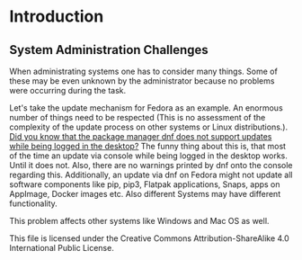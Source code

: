 # Introduction

## System Administration Challenges
When administrating systems one has to consider many things.
Some of these may be even unknown by the administrator because no problems were occurring during the task.

Let's take the update mechanism for Fedora as an example.
An enormous number of things need to be respected (This is no assessment of the complexity of the update process on other systems or Linux distributions.).
[Did you know that the package manager dnf does not support updates while being logged in the desktop?](https://lwn.net/Articles/702629/)
The funny thing about this is, that most of the time an update via console while being logged in the desktop works.
Until it does not.
Also, there are no warnings printed by dnf onto the console regarding this.
Additionally, an update via dnf on Fedora might not update all software components like pip, pip3, Flatpak applications, Snaps, apps on AppImage, Docker images etc.
Also different Systems may have different functionality.

This problem affects other systems like Windows and Mac OS as well.

This file is licensed under the Creative Commons Attribution-ShareAlike 4.0 International Public License.
